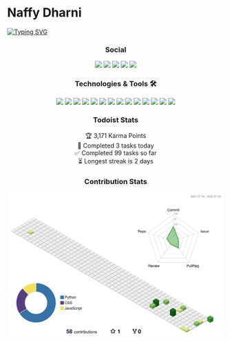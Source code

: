 # Naffy Dharni

[![Typing SVG](https://readme-typing-svg.herokuapp.com?size=30&lines=Hello+mate+%F0%9F%91%8B;Welcome+to+my+Profile;Some+info+about+me%3A)](https://git.io/typing-svg)

<h3 align="center">Social</h3>
<p align="center">
<img src="https://img.shields.io/badge/Spotify-1ED760?style=for-the-badge&logo=spotify&logoColor=white" />
<img src="https://dcbadge.vercel.app/api/shield/769074861644840983" />
<img src="https://img.shields.io/badge/Instagram-%23E4405F.svg?style=for-the-badge&logo=Instagram&logoColor=white" />
<img src="https://img.shields.io/badge/Snapchat-%23FFFC00.svg?style=for-the-badge&logo=Snapchat&logoColor=white" />
<img src="https://komarev.com/ghpvc/?username=naffydharni006&style=for-the-badge&color=ff69b4" />
</p>


<h3 align="center">Technologies & Tools 🛠️</h3>

<p align="center">
<img src="https://img.shields.io/badge/Windows%2010-0078D6?style=for-the-badge&logo=windows&logoColor=white">
<img src="https://img.shields.io/badge/VS%20Code-0078d7.svg?style=for-the-badge&logo=visual-studio-code&logoColor=white">
<img src="https://img.shields.io/badge/PowerShell%207-191970?style=for-the-badge&logo=powershell&logoColor=white">
<img src="https://img.shields.io/badge/GIT-E44C30?style=for-the-badge&logo=git&logoColor=white">
<img src="https://img.shields.io/badge/javascript-%23323330.svg?style=for-the-badge&logo=javascript&logoColor=%23F7DF1E">
<img src="https://img.shields.io/badge/typescript-%23007ACC.svg?style=for-the-badge&logo=typescript&logoColor=white">
<img src="https://img.shields.io/badge/node.js-6DA55F?style=for-the-badge&logo=node.js&logoColor=white">
<img src="https://img.shields.io/badge/Electron.js-191970?style=for-the-badge&logo=Electron&logoColor=white">
<img src="https://img.shields.io/badge/Next.js-black?style=for-the-badge&logo=next.js&logoColor=white">
<img src="https://img.shields.io/badge/tailwindcss-%2338B2AC.svg?style=for-the-badge&logo=tailwind-css&logoColor=white"
<img src="https://img.shields.io/badge/netlify-%23000000.svg?style=for-the-badge&logo=netlify&logoColor=#00C7B7">
<img src="https://img.shields.io/badge/Vercel-000000?style=for-the-badge&logo=vercel&logoColor=white">
<img src="https://img.shields.io/badge/Opera-FF1B2D?style=for-the-badge&logo=Opera&logoColor=white">
<img src="https://img.shields.io/badge/Jest-323330?style=for-the-badge&logo=Jest&logoColor=white">
<img src="https://img.shields.io/badge/Todoist-E44332?style=for-the-badge&logo=todoist&logoColor=white">
</p>


<h3 align="center">Todoist Stats</h3>

<div align="center">
<p>
<!-- TODO-IST:START -->
🏆  3,171 Karma Points           <br>
🌸  Completed 3 tasks today           <br>
✅  Completed 99 tasks so far           <br>
⏳  Longest streak is 2 days
<!-- TODO-IST:END -->
</p>
</div>

<h3 align="center">Contribution Stats</h3>

<p align="center">
<img src="./profile-3d-contrib/profile-green-animate.svg">
</p>
